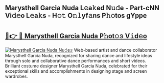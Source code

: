 ## Marysthell Garcia Nuda L𝚎a𝚔ed N𝚞𝚍e - Part-cNN Vi𝚍𝚎o L𝚎a𝚔s - H𝚘𝚝 O𝚗𝚕yf𝚊ns P𝚑𝚘tos gYppe

# <h2><a href="http://kfc6afj.oniu.top/?m=Marysthell+Garcia+Nuda">🔗👉 🔴 Marysthell Garcia Nuda P𝚑ot𝚘𝚜 V𝚒d𝚎o</a></h2>

[![Marysthell Garcia Nuda Nu𝚍e𝚜](https://i.imgur.com/0qMVB7G.gif)](http://kfc6afj.oniu.top/?m=Marysthell+Garcia+Nuda)
Web-based artist and dance collaborator Marysthell Garcia Nuda, recognized for sharing dance and lifestyle ideas through solo and collaborative dance performances and short videos. Brilliant costume designer Marysthell Garcia Nuda, celebrated for their exceptional skills and accomplishments in designing stage and screen wardrobes.  
